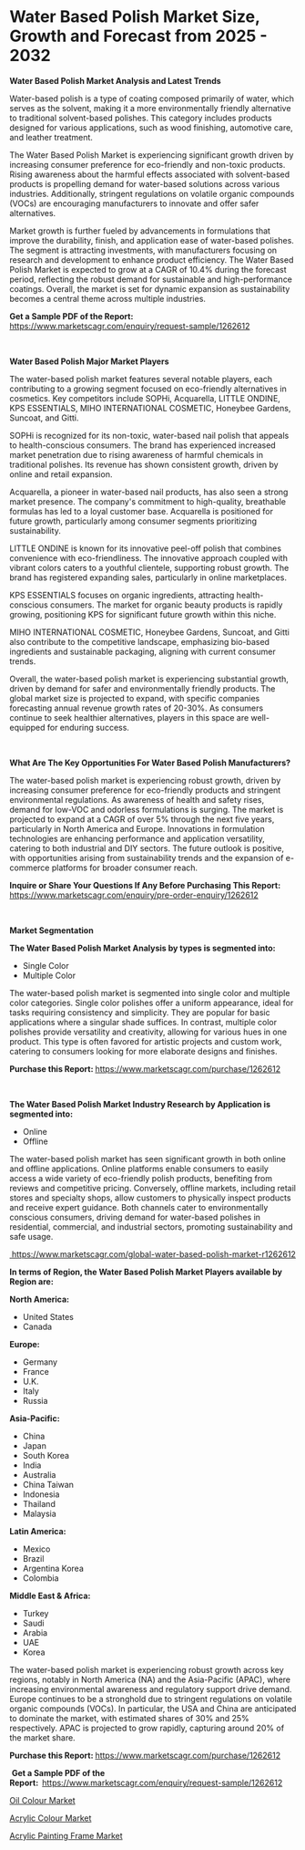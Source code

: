 <p><h1>Water Based Polish Market Size, Growth and Forecast from 2025 - 2032</h1></p><p><strong>Water Based Polish Market Analysis and Latest Trends</strong></p>
<p><p>Water-based polish is a type of coating composed primarily of water, which serves as the solvent, making it a more environmentally friendly alternative to traditional solvent-based polishes. This category includes products designed for various applications, such as wood finishing, automotive care, and leather treatment. </p><p>The Water Based Polish Market is experiencing significant growth driven by increasing consumer preference for eco-friendly and non-toxic products. Rising awareness about the harmful effects associated with solvent-based products is propelling demand for water-based solutions across various industries. Additionally, stringent regulations on volatile organic compounds (VOCs) are encouraging manufacturers to innovate and offer safer alternatives.</p><p>Market growth is further fueled by advancements in formulations that improve the durability, finish, and application ease of water-based polishes. The segment is attracting investments, with manufacturers focusing on research and development to enhance product efficiency. The Water Based Polish Market is expected to grow at a CAGR of 10.4% during the forecast period, reflecting the robust demand for sustainable and high-performance coatings. Overall, the market is set for dynamic expansion as sustainability becomes a central theme across multiple industries.</p></p>
<p><strong>Get a Sample PDF of the Report:&nbsp;</strong> <a href="https://www.marketscagr.com/enquiry/request-sample/1262612?utm_campaign=2194&utm_medium=2&utm_source=Github&utm_content=ia&utm_term=04042025&utm_id=water-based-polish">https://www.marketscagr.com/enquiry/request-sample/1262612</a></p>
<p>&nbsp;</p>
<p><strong>Water Based Polish Major Market Players</strong></p>
<p><p>The water-based polish market features several notable players, each contributing to a growing segment focused on eco-friendly alternatives in cosmetics. Key competitors include SOPHi, Acquarella, LITTLE ONDINE, KPS ESSENTIALS, MIHO INTERNATIONAL COSMETIC, Honeybee Gardens, Suncoat, and Gitti.</p><p>SOPHi is recognized for its non-toxic, water-based nail polish that appeals to health-conscious consumers. The brand has experienced increased market penetration due to rising awareness of harmful chemicals in traditional polishes. Its revenue has shown consistent growth, driven by online and retail expansion.</p><p>Acquarella, a pioneer in water-based nail products, has also seen a strong market presence. The company's commitment to high-quality, breathable formulas has led to a loyal customer base. Acquarella is positioned for future growth, particularly among consumer segments prioritizing sustainability.</p><p>LITTLE ONDINE is known for its innovative peel-off polish that combines convenience with eco-friendliness. The innovative approach coupled with vibrant colors caters to a youthful clientele, supporting robust growth. The brand has registered expanding sales, particularly in online marketplaces.</p><p>KPS ESSENTIALS focuses on organic ingredients, attracting health-conscious consumers. The market for organic beauty products is rapidly growing, positioning KPS for significant future growth within this niche.</p><p>MIHO INTERNATIONAL COSMETIC, Honeybee Gardens, Suncoat, and Gitti also contribute to the competitive landscape, emphasizing bio-based ingredients and sustainable packaging, aligning with current consumer trends.</p><p>Overall, the water-based polish market is experiencing substantial growth, driven by demand for safer and environmentally friendly products. The global market size is projected to expand, with specific companies forecasting annual revenue growth rates of 20-30%. As consumers continue to seek healthier alternatives, players in this space are well-equipped for enduring success.</p></p>
<p>&nbsp;</p>
<p><strong>What Are The Key Opportunities For Water Based Polish Manufacturers?</strong></p>
<p><p>The water-based polish market is experiencing robust growth, driven by increasing consumer preference for eco-friendly products and stringent environmental regulations. As awareness of health and safety rises, demand for low-VOC and odorless formulations is surging. The market is projected to expand at a CAGR of over 5% through the next five years, particularly in North America and Europe. Innovations in formulation technologies are enhancing performance and application versatility, catering to both industrial and DIY sectors. The future outlook is positive, with opportunities arising from sustainability trends and the expansion of e-commerce platforms for broader consumer reach.</p></p>
<p><strong>Inquire or Share Your Questions If Any Before Purchasing This Report:</strong> <a href="https://www.marketscagr.com/enquiry/pre-order-enquiry/1262612?utm_campaign=2194&utm_medium=2&utm_source=Github&utm_content=ia&utm_term=04042025&utm_id=water-based-polish">https://www.marketscagr.com/enquiry/pre-order-enquiry/1262612</a></p>
<p>&nbsp;</p>
<p><strong>Market Segmentation</strong></p>
<p><strong>The Water Based Polish Market Analysis by types is segmented into:</strong></p>
<p><ul><li>Single Color</li><li>Multiple Color</li></ul></p>
<p><p>The water-based polish market is segmented into single color and multiple color categories. Single color polishes offer a uniform appearance, ideal for tasks requiring consistency and simplicity. They are popular for basic applications where a singular shade suffices. In contrast, multiple color polishes provide versatility and creativity, allowing for various hues in one product. This type is often favored for artistic projects and custom work, catering to consumers looking for more elaborate designs and finishes.</p></p>
<p><strong>Purchase this Report:&nbsp;</strong><a href="https://www.marketscagr.com/purchase/1262612?utm_campaign=2194&utm_medium=2&utm_source=Github&utm_content=ia&utm_term=04042025&utm_id=water-based-polish">https://www.marketscagr.com/purchase/1262612</a></p>
<p>&nbsp;</p>
<p><strong>The Water Based Polish Market Industry Research by Application is segmented into:</strong></p>
<p><ul><li>Online</li><li>Offline</li></ul></p>
<p><p>The water-based polish market has seen significant growth in both online and offline applications. Online platforms enable consumers to easily access a wide variety of eco-friendly polish products, benefiting from reviews and competitive pricing. Conversely, offline markets, including retail stores and specialty shops, allow customers to physically inspect products and receive expert guidance. Both channels cater to environmentally conscious consumers, driving demand for water-based polishes in residential, commercial, and industrial sectors, promoting sustainability and safe usage.</p></p>
<p><a href="https://www.marketscagr.com/global-water-based-polish-market-r1262612?utm_campaign=2194&utm_medium=2&utm_source=Github&utm_content=ia&utm_term=04042025&utm_id=water-based-polish">&nbsp;https://www.marketscagr.com/global-water-based-polish-market-r1262612</a></p>
<p><strong>In terms of Region, the Water Based Polish Market Players available by Region are:</strong></p>
<p>
    <p> <strong> North America: </strong>
        <ul>
            <li>United States</li>
            <li>Canada</li>
        </ul>
        </p> 
    <p> <strong> Europe: </strong>
        <ul>
            <li>Germany</li>
            <li>France</li>
            <li>U.K.</li>
            <li>Italy</li>
            <li>Russia</li>
        </ul>
        </p> 
    <p> <strong> Asia-Pacific: </strong>
        <ul>
            <li>China</li>
            <li>Japan</li>
            <li>South Korea</li>
            <li>India</li>
            <li>Australia</li>
            <li>China Taiwan</li>
            <li>Indonesia</li>
            <li>Thailand</li>
            <li>Malaysia</li>
        </ul>
        </p> 
    <p> <strong> Latin America: </strong>
        <ul>
            <li>Mexico</li>
            <li>Brazil</li>
            <li>Argentina Korea</li>
            <li>Colombia</li>
        </ul>
        </p> 
    <p> <strong> Middle East & Africa: </strong>
        <ul>
            <li>Turkey</li>
            <li>Saudi</li>
            <li>Arabia</li>
            <li>UAE</li>
            <li>Korea</li>
        </ul>
    </p>
    </p>
<p><p>The water-based polish market is experiencing robust growth across key regions, notably in North America (NA) and the Asia-Pacific (APAC), where increasing environmental awareness and regulatory support drive demand. Europe continues to be a stronghold due to stringent regulations on volatile organic compounds (VOCs). In particular, the USA and China are anticipated to dominate the market, with estimated shares of 30% and 25% respectively. APAC is projected to grow rapidly, capturing around 20% of the market share.</p></p>
<p><strong>Purchase this Report: </strong><a href="https://www.marketscagr.com/purchase/1262612?utm_campaign=2194&utm_medium=2&utm_source=Github&utm_content=ia&utm_term=04042025&utm_id=water-based-polish">https://www.marketscagr.com/purchase/1262612</a></p>
<p>&nbsp;<strong>Get a Sample PDF of the Report:&nbsp;&nbsp;</strong><a href="https://www.marketscagr.com/enquiry/request-sample/1262612?utm_campaign=2194&utm_medium=2&utm_source=Github&utm_content=ia&utm_term=04042025&utm_id=water-based-polish">https://www.marketscagr.com/enquiry/request-sample/1262612</a></p>
<p><strong></strong></p>
<p><p><a href="https://github.com/goickpache1m/Market-Research-Report-List-1/blob/main/oil-colour-market.md?utm_campaign=2194&utm_medium=2&utm_source=Github&utm_content=ia&utm_term=04042025&utm_id=water-based-polish">Oil Colour Market</a></p><p><a href="https://github.com/smarzkathyb6/Market-Research-Report-List-1/blob/main/acrylic-colour-market.md?utm_campaign=2194&utm_medium=2&utm_source=Github&utm_content=ia&utm_term=04042025&utm_id=water-based-polish">Acrylic Colour Market</a></p><p><a href="https://github.com/ChiragRp1/Market-Research-Report-List-7/blob/main/acrylic-painting-frame-market.md?utm_campaign=2194&utm_medium=2&utm_source=Github&utm_content=ia&utm_term=04042025&utm_id=water-based-polish">Acrylic Painting Frame Market</a></p></p>